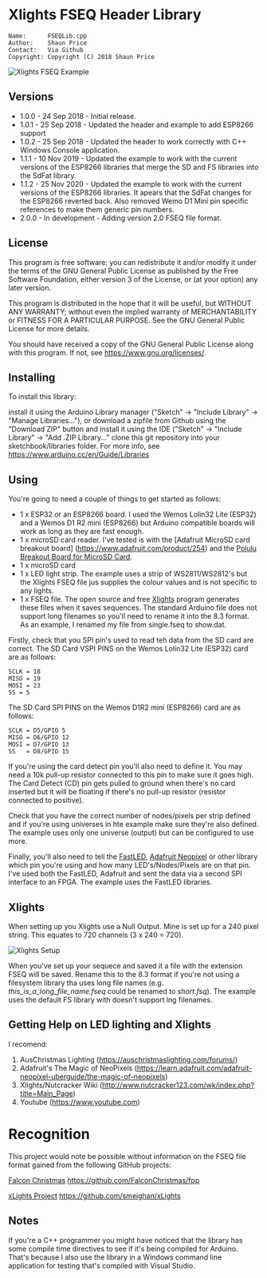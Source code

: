 Xlights FSEQ Header Library
===========================
	Name:      FSEQLib.cpp
	Author:    Shaun Price
	Contact:   Via Github
	Copyright: Copyright (C) 2018 Shaun Price

![Xlights FSEQ Example](images/FSEQLib.png)

Versions
--------
- 1.0.0 - 24 Sep 2018 - Initial release.
- 1.0.1 - 25 Sep 2018 - Updated the header and example to add ESP8266 support
- 1.0.2 - 25 Sep 2018 - Updated the header to work correctly with C++ Windows Console application.
- 1.1.1 - 10 Nov 2019 - Updated the example to work with the current versions of the ESP8266 libraries that merge the SD and FS libraries into the SdFat library.
- 1.1.2 - 25 Nov 2020 - Updated the example to work with the current versions of the ESP8266 libraries. It apears that the SdFat changes for the ESP8266 reverted back. Also removed Wemo D1 Mini pin specific references to make them generic pin numbers.
- 2.0.0 - In development - Adding version 2.0 FSEQ file format.

License
-------
This program is free software: you can redistribute it and/or modify
it under the terms of the GNU General Public License as published by
the Free Software Foundation, either version 3 of the License, or
(at your option) any later version.

This program is distributed in the hope that it will be useful,
but WITHOUT ANY WARRANTY; without even the implied warranty of
MERCHANTABILITY or FITNESS FOR A PARTICULAR PURPOSE.  See the
GNU General Public License for more details.

You should have received a copy of the GNU General Public License
along with this program.  If not, see <https://www.gnu.org/licenses/>.

Installing
----------
To install this library:

install it using the Arduino Library manager ("Sketch" -> "Include Library" -> "Manage Libraries..."), or
download a zipfile from Github using the "Download ZIP" button and install it using the IDE ("Sketch" -> "Include Library" -> "Add .ZIP Library..."
clone this git repository into your sketchbook/libraries folder.
For more info, see https://www.arduino.cc/en/Guide/Libraries

Using
-----
You're going to need a couple of things to get started as follows:
- 1 x ESP32 or an ESP8266 board. I used the Wemos Lolin32 Lite (ESP32) and a Wemos D1 R2 mini (ESP8266) but Arduino compatible boards will work as long as they are fast enough.
- 1 x microSD card reader. I've tested is with the [Adafruit MicroSD card breakout board] (https://www.adafruit.com/product/254) and the [Polulu Breakout Board for MicroSD Card](https://www.pololu.com/product/2597).
- 1 x microSD card
- 1 x LED light strip. The example uses a strip of WS2811/WS2812's but the Xlights FSEQ file jus supplies the colour values and is not specific to any lights.
- 1 x FSEQ file. The open source and free [Xlights](https://xlights.org/) program generates these files when it saves sequences. The standard Arduino file does not support long filenames so you'll need to rename it into the 8.3 format. As an example, I renamed my file from single.fseq to  show.dat.

Firstly, check that you SPI pin's used to read teh data from the SD card are correct. The SD Card VSPI PINS on the Wemos Lolin32 Lite (ESP32) card are as follows:

	SCLK = 18
	MISO = 19
	MOSI = 23
	SS = 5

The SD Card SPI PINS on the Wemos D1R2 mini (ESP8266) card are as follows:

	SCLK = D5/GPIO 5
	MISO = D6/GPIO 12
	MOSI = D7/GPIO 13
	SS   = D8/GPIO 15 
If you're using the card detect pin you'll also need to define it. You may need a 10k pull-up resistor connected to this pin to make sure it goes high. The Card Detect (CD) pin gets pulled to ground when there's no card inserted but it will be floating if there's no pull-up resistor (resistor connected to positive).

Check that you have the correct number of nodes/pixels per strip defined and if you're using universes in hte example make sure they're also defined. The example uses only one universe (output) but can be configured to use more.

Finally, you'll also need to tell the [FastLED](http://fastled.io/), [Adafruit Neopixel](https://github.com/adafruit/Adafruit_NeoPixel) or other library which pin you're using and how many LED's/Nodes/Pixels are on that pin. I've used both the FastLED, Adafruit and sent the data via a second SPI interface to an FPGA. The example uses the FastLED libraries.

Xlights
-------
When setting up you Xlights use a Null Output. Mine is set up for a 240 pixel string. This equates to 720 channels (3 x 240 = 720).

![Xlights Setup](images/xlights-setup.jpg)

When you've set up your sequece and saved it a file with the extension FSEQ will be saved. Rename this to the 8.3 format if you're not using a filesystem library tha uses long file names (e.g. *this_is_a_long_file_name.fseq* could be renamed to *short.fsq*). The example uses the default FS library with doesn't support lng filenames.

Getting Help on LED lighting and Xlights
----------------------------------------
I recomend:

1. AusChristmas Lighting (https://auschristmaslighting.com/forums/)
2. Adafruit's The Magic of NeoPixels (https://learn.adafruit.com/adafruit-neopixel-uberguide/the-magic-of-neopixels)
3. Xlights/Nutcracker Wiki (http://www.nutcracker123.com/wk/index.php?title=Main_Page)
4. Youtube (https://www.youtube.com)

# Recognition
This project would note be possible without information on the FSEQ file format gained from the following GitHub projects:

[Falcon Christmas](https://github.com/FalconChristmas/fpp) https://github.com/FalconChristmas/fpp

[xLights Project](https://github.com/smeighan/xLights) https://github.com/smeighan/xLights

Notes
-----
If you're a C++ programmer you might have noticed that the library has some compile time directives to see if it's being compiled for Arduino. That's because I also use the library in a Windows command line application for testing that's compiled with Visual Studio. 
